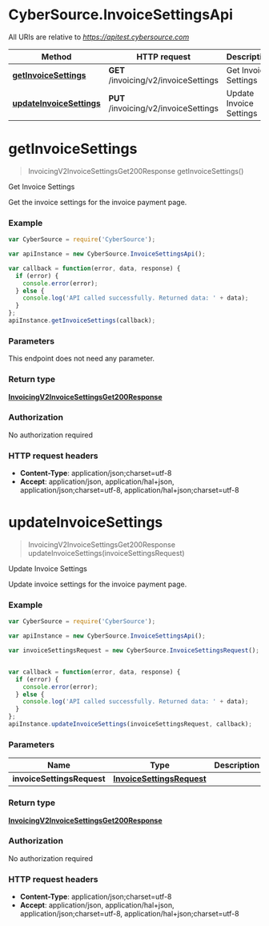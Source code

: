 # CyberSource.InvoiceSettingsApi

All URIs are relative to *https://apitest.cybersource.com*

Method | HTTP request | Description
------------- | ------------- | -------------
[**getInvoiceSettings**](InvoiceSettingsApi.md#getInvoiceSettings) | **GET** /invoicing/v2/invoiceSettings | Get Invoice Settings
[**updateInvoiceSettings**](InvoiceSettingsApi.md#updateInvoiceSettings) | **PUT** /invoicing/v2/invoiceSettings | Update Invoice Settings


<a name="getInvoiceSettings"></a>
# **getInvoiceSettings**
> InvoicingV2InvoiceSettingsGet200Response getInvoiceSettings()

Get Invoice Settings

Get the invoice settings for the invoice payment page.

### Example
```javascript
var CyberSource = require('CyberSource');

var apiInstance = new CyberSource.InvoiceSettingsApi();

var callback = function(error, data, response) {
  if (error) {
    console.error(error);
  } else {
    console.log('API called successfully. Returned data: ' + data);
  }
};
apiInstance.getInvoiceSettings(callback);
```

### Parameters
This endpoint does not need any parameter.

### Return type

[**InvoicingV2InvoiceSettingsGet200Response**](InvoicingV2InvoiceSettingsGet200Response.md)

### Authorization

No authorization required

### HTTP request headers

 - **Content-Type**: application/json;charset=utf-8
 - **Accept**: application/json, application/hal+json, application/json;charset=utf-8, application/hal+json;charset=utf-8

<a name="updateInvoiceSettings"></a>
# **updateInvoiceSettings**
> InvoicingV2InvoiceSettingsGet200Response updateInvoiceSettings(invoiceSettingsRequest)

Update Invoice Settings

Update invoice settings for the invoice payment page.

### Example
```javascript
var CyberSource = require('CyberSource');

var apiInstance = new CyberSource.InvoiceSettingsApi();

var invoiceSettingsRequest = new CyberSource.InvoiceSettingsRequest(); // InvoiceSettingsRequest | 


var callback = function(error, data, response) {
  if (error) {
    console.error(error);
  } else {
    console.log('API called successfully. Returned data: ' + data);
  }
};
apiInstance.updateInvoiceSettings(invoiceSettingsRequest, callback);
```

### Parameters

Name | Type | Description  | Notes
------------- | ------------- | ------------- | -------------
 **invoiceSettingsRequest** | [**InvoiceSettingsRequest**](InvoiceSettingsRequest.md)|  | 

### Return type

[**InvoicingV2InvoiceSettingsGet200Response**](InvoicingV2InvoiceSettingsGet200Response.md)

### Authorization

No authorization required

### HTTP request headers

 - **Content-Type**: application/json;charset=utf-8
 - **Accept**: application/json, application/hal+json, application/json;charset=utf-8, application/hal+json;charset=utf-8

